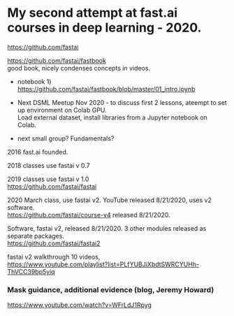 # My second attempt at fast.ai courses in deep learning - 2020.  
https://github.com/fastai  

https://github.com/fastai/fastbook  
good book, nicely condenses concepts in videos.  
  * notebook 1)  https://github.com/fastai/fastbook/blob/master/01_intro.ipynb  
  
  * Next DSML Meetup Nov 2020 - to discuss first 2 lessons, ateempt to set up environment on Colab GPU.  
    Load external dataset, install libraries from a Jupyter notebook on Colab.  
  * next small group?  Fundamentals?  


2016 fast.ai founded.  

2018 classes use fastai v 0.7   

2019 classes use fastai v 1.0  
https://github.com/fastai/fastai  

2020 March class, use fastai v2. 
YouTube released 8/21/2020, uses v2 software.  
https://github.com/fastai/course-v4 released 8/21/2020.  

Software, fastai v2, released 8/21/2020. 
3 other modules released as separate packages.    
https://github.com/fastai/fastai2   

fastai v2 walkthrough 10 videos,  
https://www.youtube.com/playlist?list=PLfYUBJiXbdtSWRCYUHh-ThVCC39bp5yiq  

### Mask guidance, additional evidence (blog, Jeremy Howard)    
https://www.youtube.com/watch?v=WFrLdJ1Rpyg  
